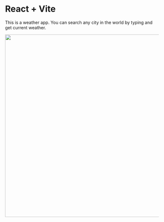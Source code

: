 # React + Vite

This is a weather app. You can search any city in the world by typing and get current weather.

<img src="https://github.com/dinukaDB/weather-App/assets/85387576/bd8cf039-0611-4a01-be4a-4f7e7aa6818f" width="1000" height="600">
